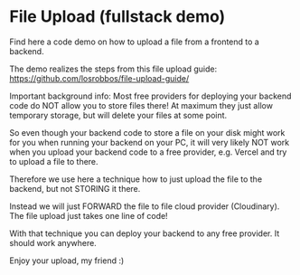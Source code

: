 # File Upload (fullstack demo)

Find here a code demo on how to upload a file from a frontend to a backend.

The demo realizes the steps from this file upload guide:
https://github.com/losrobbos/file-upload-guide/

Important background info:
Most free providers for deploying your backend code do NOT allow you to store files there! At maximum they just allow temporary storage, 
but will delete your files at some point.

So even though your backend code to store a file on your disk might work for you when running your backend on your PC, 
it will very likely NOT work when you upload your backend code to a free provider, e.g. Vercel and try to upload a file to there.

Therefore we use here a technique how to just upload the file to the backend, but not STORING it there.

Instead we will just FORWARD the file to file cloud provider (Cloudinary). The file upload just takes one line of code! 

With that technique you can deploy your backend to any free provider. It should work anywhere.

Enjoy your upload, my friend :)
